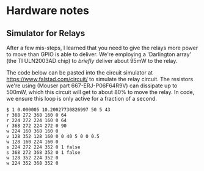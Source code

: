 # Hardware notes

## Simulator for Relays

After a few mis-steps, I learned that you need to give the relays more power
to move than GPIO is able to deliver.  We're employing a 'Darlington array'
(the TI ULN2003AD chip) to *briefly* deliver about 95mW to the relay.

The code below can be pasted into the circuit simulator at
<https://www.falstad.com/circuit/> to simulate the relay circuit.  The resistors
we're using (Mouser part 667-ERJ-P06F64R9V) can dissipate up to 500mW, which
this circuit will get to about 80% to move the relay.  In code, we ensure this
loop is only active for a fraction of a second.

```
$ 1 0.000005 10.20027730826997 50 5 43
r 368 272 368 160 0 64
r 224 272 224 160 0 64
r 368 272 224 272 0 90
w 224 160 368 160 0
v 128 352 128 160 0 0 40 5 0 0 0.5
w 128 160 224 160 0
s 224 272 224 352 0 1 false
s 368 272 368 352 0 1 false
w 128 352 224 352 0
w 224 352 368 352 0
```
